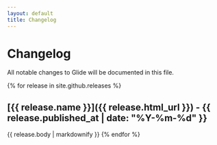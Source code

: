 ```yaml
---
layout: default
title: Changelog
---
```


# Changelog

All notable changes to Glide will be documented in this file.

{% for release in site.github.releases %}
## [{{ release.name }}]({{ release.html_url }}) - {{ release.published_at | date: "%Y-%m-%d" }}
{{ release.body | markdownify }}
{% endfor %}